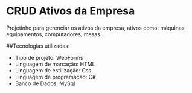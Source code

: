 # CRUD Ativos da Empresa<br/>
Projetinho para gerenciar os ativos da empresa, ativos como: máquinas, equipamentos, computadores, mesas...<br/>

##Tecnologias utilizadas:<br/>
- Tipo de projeto: WebForms<br/>
- Linguagem de marcação: HTML<br/>
- Linguagem de estilização: Css<br/>
- Linguagem de programação: C#<br/>
- Banco de Dados: MySql<br/>
